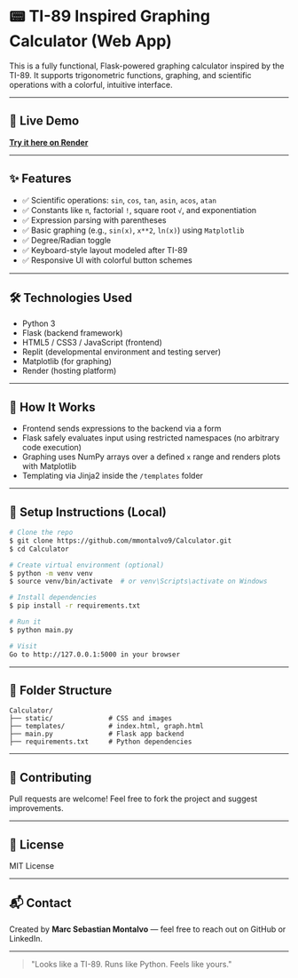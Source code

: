 # 📟 TI-89 Inspired Graphing Calculator (Web App)

This is a fully functional, Flask-powered graphing calculator inspired by the TI-89. It supports trigonometric functions, graphing, and scientific operations with a colorful, intuitive interface.

---

## 🔗 Live Demo

**[Try it here on Render](https://basic-graphing-calculator.onrender.com)**

---

## ✨ Features

* ✅ Scientific operations: `sin`, `cos`, `tan`, `asin`, `acos`, `atan`
* ✅ Constants like `π`, factorial `!`, square root `√`, and exponentiation
* ✅ Expression parsing with parentheses
* ✅ Basic graphing (e.g., `sin(x)`, `x**2`, `ln(x)`) using `Matplotlib`
* ✅ Degree/Radian toggle
* ✅ Keyboard-style layout modeled after TI-89
* ✅ Responsive UI with colorful button schemes

---

## 🛠 Technologies Used

* Python 3
* Flask (backend framework)
* HTML5 / CSS3 / JavaScript (frontend)
* Replit (developmental environment and testing server)
* Matplotlib (for graphing)
* Render (hosting platform)

---

## 🧪 How It Works

* Frontend sends expressions to the backend via a form
* Flask safely evaluates input using restricted namespaces (no arbitrary code execution)
* Graphing uses NumPy arrays over a defined `x` range and renders plots with Matplotlib
* Templating via Jinja2 inside the `/templates` folder

---

## 🚀 Setup Instructions (Local)

```bash
# Clone the repo
$ git clone https://github.com/mmontalvo9/Calculator.git
$ cd Calculator

# Create virtual environment (optional)
$ python -m venv venv
$ source venv/bin/activate  # or venv\Scripts\activate on Windows

# Install dependencies
$ pip install -r requirements.txt

# Run it
$ python main.py

# Visit
Go to http://127.0.0.1:5000 in your browser
```

---

## 📁 Folder Structure

```
Calculator/
├── static/              # CSS and images
├── templates/           # index.html, graph.html
├── main.py              # Flask app backend
├── requirements.txt     # Python dependencies
```

---

## 🤝 Contributing

Pull requests are welcome! Feel free to fork the project and suggest improvements.

---

## 📜 License

MIT License

---

## 📬 Contact

Created by **Marc Sebastian Montalvo** — feel free to reach out on GitHub or LinkedIn.

---

> "Looks like a TI-89. Runs like Python. Feels like yours."
